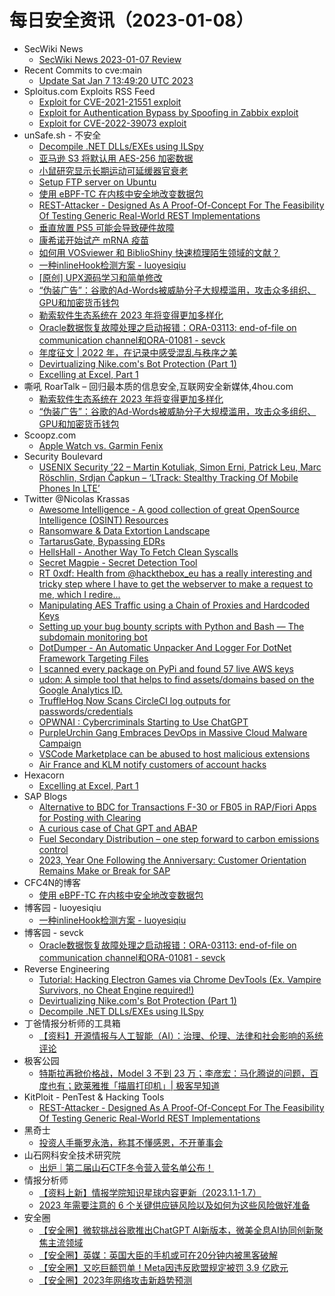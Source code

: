 # 每日安全资讯（2023-01-08）

- SecWiki News
  - [SecWiki News 2023-01-07 Review](http://www.sec-wiki.com/?2023-01-07)
- Recent Commits to cve:main
  - [Update Sat Jan  7 13:49:20 UTC 2023](https://github.com/trickest/cve/commit/f70d5969f813a84bf10f91631597b1cda5e8ea81)
- Sploitus.com Exploits RSS Feed
  - [Exploit for CVE-2021-21551 exploit](https://sploitus.com/exploit?id=AC8D2492-71F7-558A-B3DB-92BFEE01C154&utm_source=rss&utm_medium=rss)
  - [Exploit for Authentication Bypass by Spoofing in Zabbix exploit](https://sploitus.com/exploit?id=007F0400-CE2C-5E60-9459-E910F38FF6CC&utm_source=rss&utm_medium=rss)
  - [Exploit for CVE-2022-39073 exploit](https://sploitus.com/exploit?id=891B9809-E288-534D-AD38-8132024FDB49&utm_source=rss&utm_medium=rss)
- unSafe.sh - 不安全
  - [Decompile .NET DLLs/EXEs using ILSpy](https://buaq.net/go-144594.html)
  - [亚马逊 S3 将默认用 AES-256 加密数据](https://buaq.net/go-144596.html)
  - [小鼠研究显示长期运动可延缓器官衰老](https://buaq.net/go-144597.html)
  - [Setup FTP server on Ubuntu](https://buaq.net/go-144579.html)
  - [使用 eBPF-TC 在内核中安全地改变数据包](https://buaq.net/go-144577.html)
  - [REST-Attacker - Designed As A Proof-Of-Concept For The Feasibility Of Testing Generic Real-World REST Implementations](https://buaq.net/go-144574.html)
  - [垂直放置 PS5 可能会导致硬件故障](https://buaq.net/go-144585.html)
  - [康希诺开始试产 mRNA 疫苗](https://buaq.net/go-144569.html)
  - [如何用 VOSviewer 和 BiblioShiny 快速梳理陌生领域的文献？](https://buaq.net/go-144568.html)
  - [一种inlineHook检测方案 - luoyesiqiu](https://buaq.net/go-144561.html)
  - [[原创] UPX源码学习和简单修改](https://buaq.net/go-144562.html)
  - [“伪装广告”：谷歌的Ad-Words被威胁分子大规模滥用，攻击众多组织、GPU和加密货币钱包](https://buaq.net/go-144549.html)
  - [勒索软件生态系统在 2023 年将变得更加多样化](https://buaq.net/go-144548.html)
  - [Oracle数据恢复故障处理之启动报错：ORA-03113: end-of-file on communication channel和ORA-01081 - sevck](https://buaq.net/go-144550.html)
  - [年度征文 | 2022 年，在记录中感受混乱与秩序之美](https://buaq.net/go-144556.html)
  - [Devirtualizing Nike.com's Bot Protection (Part 1)](https://buaq.net/go-144546.html)
  - [Excelling at Excel, Part 1](https://buaq.net/go-144527.html)
- 嘶吼 RoarTalk – 回归最本质的信息安全,互联网安全新媒体,4hou.com
  - [勒索软件生态系统在 2023 年将变得更加多样化](https://www.4hou.com/posts/jJDv)
  - [“伪装广告”：谷歌的Ad-Words被威胁分子大规模滥用，攻击众多组织、GPU和加密货币钱包](https://www.4hou.com/posts/JXmg)
- Scoopz.com
  - [Apple Watch vs. Garmin Fenix](https://blog.scoopz.com/2023/01/07/apple-watch-vs-garmin-fenix/)
- Security Boulevard
  - [USENIX Security ’22 – Martin Kotuliak, Simon Erni, Patrick Leu, Marc Röschlin, Srdjan Čapkun – ‘LTrack: Stealthy Tracking Of Mobile Phones In LTE’](https://securityboulevard.com/2023/01/usenix-security-22-martin-kotuliak-simon-erni-patrick-leu-marc-roschlin-srdjan-capkun-ltrack-stealthy-tracking-of-mobile-phones-in-lte/)
- Twitter @Nicolas Krassas
  - [Awesome Intelligence - A good collection of great OpenSource Intelligence (OSINT) Resources](https://twitter.com/Dinosn/status/1611781582586773516)
  - [Ransomware & Data Extortion Landscape](https://twitter.com/Dinosn/status/1611772293876785157)
  - [TartarusGate, Bypassing EDRs](https://twitter.com/Dinosn/status/1611771688269529094)
  - [HellsHall - Another Way To Fetch Clean Syscalls](https://twitter.com/Dinosn/status/1611771629641539585)
  - [Secret Magpie - Secret Detection Tool](https://twitter.com/Dinosn/status/1611742959845654528)
  - [RT 0xdf: Health from @hackthebox_eu has a really interesting and tricky step where I have to get the webserver to make a request to me, which I redire...](https://twitter.com/0xdf_/status/1611739256627642368)
  - [Manipulating AES Traffic using a Chain of Proxies and Hardcoded Keys](https://twitter.com/Dinosn/status/1611681014744596486)
  - [Setting up your bug bounty scripts with Python and Bash — The subdomain monitoring bot](https://twitter.com/Dinosn/status/1611680826902876161)
  - [DotDumper - An Automatic Unpacker And Logger For DotNet Framework Targeting Files](https://twitter.com/Dinosn/status/1611629355892875265)
  - [I scanned every package on PyPi and found 57 live AWS keys](https://twitter.com/Dinosn/status/1611629247008837634)
  - [udon: A simple tool that helps to find assets/domains based on the Google Analytics ID.](https://twitter.com/Dinosn/status/1611629195766923265)
  - [TruffleHog Now Scans CircleCI log outputs for passwords/credentials](https://twitter.com/Dinosn/status/1611629163299090432)
  - [OPWNAI : Cybercriminals Starting to Use ChatGPT](https://twitter.com/Dinosn/status/1611629092926881793)
  - [PurpleUrchin Gang Embraces DevOps in Massive Cloud Malware Campaign](https://twitter.com/Dinosn/status/1611628778337206272)
  - [VSCode Marketplace can be abused to host malicious extensions](https://twitter.com/Dinosn/status/1611628554847981570)
  - [Air France and KLM notify customers of account hacks](https://twitter.com/Dinosn/status/1611628516927504384)
- Hexacorn
  - [Excelling at Excel, Part 1](https://www.hexacorn.com/blog/2023/01/07/excelling-at-excel-part-1/)
- SAP Blogs
  - [Alternative to BDC for Transactions F-30 or FB05 in RAP/Fiori Apps for Posting with Clearing](https://blogs.sap.com/2023/01/07/alternative-to-bdc-for-transactions-f-30-or-fb05-in-rap-fiori-apps-for-posting-with-clearing/)
  - [A curious case of Chat GPT and ABAP](https://blogs.sap.com/2023/01/07/a-curious-case-of-chat-gpt-and-abap/)
  - [Fuel Secondary Distribution – one step forward to carbon emissions control](https://blogs.sap.com/2023/01/07/fuel-secondary-distribution-one-step-forward-to-carbon-emissions-control/)
  - [2023, Year One Following the Anniversary: Customer Orientation Remains Make or Break for SAP](https://blogs.sap.com/2023/01/07/2023-year-one-following-the-anniversary-customer-orientation-remains-make-or-break-for-sap/)
- CFC4N的博客
  - [使用 eBPF-TC 在内核中安全地改变数据包](https://www.cnxct.com/using-ebpf-tc-to-securely-mangle-packets-in-the-kernel/)
- 博客园 - luoyesiqiu
  - [一种inlineHook检测方案 - luoyesiqiu](https://www.cnblogs.com/luoyesiqiu/p/inlineHookDetect.html)
- 博客园 - sevck
  - [Oracle数据恢复故障处理之启动报错：ORA-03113: end-of-file on communication channel和ORA-01081 - sevck](https://www.cnblogs.com/sevck/p/17032422.html)
- Reverse Engineering
  - [Tutorial: Hacking Electron Games via Chrome DevTools (Ex. Vampire Survivors, no Cheat Engine required!)](https://www.reddit.com/r/ReverseEngineering/comments/1063696/tutorial_hacking_electron_games_via_chrome/)
  - [Devirtualizing Nike.com's Bot Protection (Part 1)](https://www.reddit.com/r/ReverseEngineering/comments/105bp56/devirtualizing_nikecoms_bot_protection_part_1/)
  - [Decompile .NET DLLs/EXEs using ILSpy](https://www.reddit.com/r/ReverseEngineering/comments/105ruas/decompile_net_dllsexes_using_ilspy/)
- 丁爸情报分析师的工具箱
  - [【资料】开源情报与人工智能（AI）：治理、伦理、法律和社会影响的系统评论](https://mp.weixin.qq.com/s?__biz=MzI2MTE0NTE3Mw==&mid=2651134328&idx=1&sn=fed45f69d1896278c5c8e6affb0a439c&chksm=f1af6e42c6d8e754cafa97d637c7244b3a96f16b8268a068c3fad268b0b67d70b7394e8aa1dc&scene=58&subscene=0#rd)
- 极客公园
  - [特斯拉再掀价格战，Model 3 不到 23 万；李彦宏：马化腾说的问题，百度也有；欧莱雅推「描眉打印机」| 极客早知道](https://mp.weixin.qq.com/s?__biz=MTMwNDMwODQ0MQ==&mid=2652980079&idx=1&sn=2f7c7d8e318ca5981d719880a7400da9&chksm=7e543ed94923b7cf8e809f034164112f91e171f0497ba9429e917f10ba30009e69b0c830de87&scene=58&subscene=0#rd)
- KitPloit - PenTest & Hacking Tools
  - [REST-Attacker - Designed As A Proof-Of-Concept For The Feasibility Of Testing Generic Real-World REST Implementations](http://www.kitploit.com/2023/01/rest-attacker-designed-as-proof-of.html)
- 黑奇士
  - [投资人手撕罗永浩，称其不懂感恩，不开董事会](https://mp.weixin.qq.com/s?__biz=MzI5ODYwNTE4Nw==&mid=2247487319&idx=1&sn=30d7b97df92fd3cae105b46e43648936&chksm=eca200bbdbd589adbde2266ea8c03c3c410cf8d05cf0f997a7bdc6cd7cce45b023a546fddf35&scene=58&subscene=0#rd)
- 山石网科安全技术研究院
  - [出炉｜第二届山石CTF冬令营入营名单公布！](https://mp.weixin.qq.com/s?__biz=MzUzMDUxNTE1Mw==&mid=2247499431&idx=1&sn=f2fa9b1e6ef63a17117db4520b87c9a8&chksm=fa522b19cd25a20fa66d16cae2f6707f9a3f88dd0e7d8d47c55fd89a9a39bf47fdbc0c5ea130&scene=58&subscene=0#rd)
- 情报分析师
  - [【资料上新】情报学院知识星球内容更新（2023.1.1-1.7）](https://mp.weixin.qq.com/s?__biz=MzA3Mjc1MTkwOA==&mid=2650522323&idx=1&sn=9a1eb954e0680fe016d8c8eb31c7903e&chksm=8716ec98b061658e6b88c45534041caf60c252f569a97f390074cf5d49a79d12a2b2b65d5067&scene=58&subscene=0#rd)
  - [2023 年需要注意的 6 个关键供应链风险以及如何为这些风险做好准备](https://mp.weixin.qq.com/s?__biz=MzA3Mjc1MTkwOA==&mid=2650522323&idx=2&sn=561e763b6ed849ac6af53c694cd50428&chksm=8716ec98b061658e3f1dcea6037115f9bacd083e9ca39653787b73be13fd7fca73a62939dbe3&scene=58&subscene=0#rd)
- 安全圈
  - [【安全圈】微软挑战谷歌推出ChatGPT AI新版本，微美全息AI协同创新聚焦主流领域](https://mp.weixin.qq.com/s?__biz=MzIzMzE4NDU1OQ==&mid=2652029510&idx=1&sn=bc8de536c9c45054c842432d95da9255&chksm=f36fee06c4186710bdf350d5fb4aa345824810256b4918098f3a30ccd202a44fe0bf41b25d9f&scene=58&subscene=0#rd)
  - [【安全圈】英媒：英国大臣的手机或可在20分钟内被黑客破解](https://mp.weixin.qq.com/s?__biz=MzIzMzE4NDU1OQ==&mid=2652029510&idx=2&sn=110c15443d7db7dd3072fcef5ded8fa6&chksm=f36fee06c4186710e8e416d8b3721f4b80218117974419104799f37c8358244f5e42815c83af&scene=58&subscene=0#rd)
  - [【安全圈】又吃巨额罚单！Meta因违反欧盟规定被罚 3.9 亿欧元](https://mp.weixin.qq.com/s?__biz=MzIzMzE4NDU1OQ==&mid=2652029510&idx=3&sn=2f26502b2f8fc853ea66a271e73d3fee&chksm=f36fee06c4186710f12b7d19a6989571233ee050b975f08f7c3b89556fdf15bb8fc0c90e7540&scene=58&subscene=0#rd)
  - [【安全圈】2023年网络攻击新趋势预测](https://mp.weixin.qq.com/s?__biz=MzIzMzE4NDU1OQ==&mid=2652029510&idx=4&sn=60a3c2b36fddb87dc9c43967c80f05bf&chksm=f36fee06c4186710a0ddbb37bf796ae32a1988dcd9ff983158a434626da9df99709b6543f9af&scene=58&subscene=0#rd)
